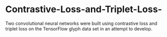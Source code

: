 # Contrastive-Loss-and-Triplet-Loss-
Two convolutional neural networks were built using contrastive loss and triplet loss on the TensorFlow glyph data set in an attempt to develop. 
